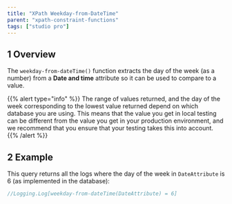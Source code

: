 ```yaml
---
title: "XPath Weekday-from-DateTime"
parent: "xpath-constraint-functions"
tags: ["studio pro"]
---
```


## 1 Overview

The `weekday-from-dateTime()` function extracts the day of the week (as a number) from a **Date and time** attribute so it can be used to compare to a value.

{{% alert type="info" %}}
The range of values returned, and the day of the week corresponding to the lowest value returned depend on which database you are using. This means that the value you get in local testing can be different from the value you get in your production environment, and we recommend that you ensure that your testing takes this into account. 
{{% /alert %}}

## 2 Example

This query returns all the logs where the day of the week in `DateAttribute` is 6 (as implemented in the database):

```java
//Logging.Log[weekday-from-dateTime(DateAttribute) = 6]
```
